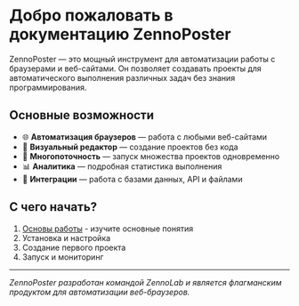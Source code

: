 # Добро пожаловать в документацию ZennoPoster

ZennoPoster — это мощный инструмент для автоматизации работы с браузерами и веб-сайтами. Он позволяет создавать проекты для автоматического выполнения различных задач без знания программирования.

## Основные возможности

- 🌐 **Автоматизация браузеров** — работа с любыми веб-сайтами
- 🔧 **Визуальный редактор** — создание проектов без кода
- 🚀 **Многопоточность** — запуск множества проектов одновременно
- 📊 **Аналитика** — подробная статистика выполнения
- 🔄 **Интеграции** — работа с базами данных, API и файлами

## С чего начать?

1. [Основы работы](./basics/getting-started) - изучите основные понятия
2. Установка и настройка
3. Создание первого проекта
4. Запуск и мониторинг

---

*ZennoPoster разработан командой ZennoLab и является флагманским продуктом для автоматизации веб-браузеров.* 